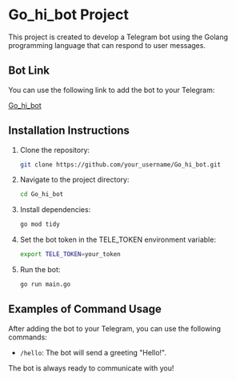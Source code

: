 # Go_hi_bot Project

This project is created to develop a Telegram bot using the Golang programming language that can respond to user messages.

## Bot Link

You can use the following link to add the bot to your Telegram:

[Go_hi_bot](https://t.me/Go_hi_bot)

## Installation Instructions

1. Clone the repository:

    ```bash
    git clone https://github.com/your_username/Go_hi_bot.git
    ```

2. Navigate to the project directory:

    ```bash
    cd Go_hi_bot
    ```

3. Install dependencies:

    ```bash
    go mod tidy
    ```

4. Set the bot token in the TELE_TOKEN environment variable:

    ```bash
    export TELE_TOKEN=your_token
    ```

5. Run the bot:

    ```bash
    go run main.go
    ```

## Examples of Command Usage

After adding the bot to your Telegram, you can use the following commands:

- `/hello`: The bot will send a greeting "Hello!".

The bot is always ready to communicate with you!

